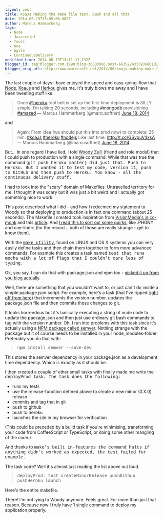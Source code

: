 ```yaml
---
layout: post
title: KoaJs Making the make file test, push and all that
date: 2014-06-19T13:05:00.002Z
author: Marcus Hammarberg
tags:
  - Node
  - Javascript
  - Tools
  - Koa
  - Agile
  - ContinuousDelivery
modified_time: 2014-06-19T13:11:11.132Z
blogger_id: tag:blogger.com,1999:blog-36533086.post-6635224330936661017
blogger_orig_url: http://www.marcusoft.net/2014/06/koajs-making-make-file-test-push-and.html
---
```



<div>

The last couple of days I have enjoyed the speed and easy-going-flow
that <a href="http://nodejs.org/" target="_blank">Node</a>,
<a href="http://koajs.com/" target="_blank">KoaJs</a> and
<a href="http://www.heroku.com/" target="_blank">Herkou</a> gives me.
It's truly blows me away and I have been tweeting stuff like:

> Once [@heroku](https://twitter.com/heroku) tool belt is set up the
> first time deployment is SILLY simple. I’m talking 20 seconds,
> including
> [\#mongodb](https://twitter.com/search?q=%23mongodb&src=hash)
> provisioning
> [\#amazed](https://twitter.com/search?q=%23amazed&src=hash)
> — Marcus Hammarberg (@marcusoftnet) [June 18,
> 2014](https://twitter.com/marcusoftnet/statuses/479243915606781954)

and

> Again: From idea (we should put this into prod now) to complete: 25
> min. [\#koaJs](https://twitter.com/search?q=%23koaJs&src=hash)
> [\#heroku](https://twitter.com/search?q=%23heroku&src=hash)
> [\#nodejs](https://twitter.com/search?q=%23nodejs&src=hash) Like last
> time: <http://t.co/GSvpuV4xsA>
> — Marcus Hammarberg (@marcusoftnet) [June 18,
> 2014](https://twitter.com/marcusoftnet/statuses/479247826224832513)

But... In one regard I have lied. I told
<a href="https://twitter.com/WoodyZuill" target="_blank">Woody Zuill</a>
(friend and role model) that I could push to production with a single
command. While that was true the command (<span
style="font-family: Courier New, Courier, monospace;">git push heroku
master) did just that. Push to Heroku. But I wanted it to test my
code, version it, push to GitHub and then push to Heroku. You know - all
the continuous delivery stuff.

I had to look into the "scary" domain of Makefiles. Untravelled
territory for me. I thought it was scary but it was just a bit weird and
I actually got something nice to work.

This post described what I did - and how I redeemed my statement to
Woody so that deploying to production is in fact one command (about 25
seconds).
The Makefile I created took inspiration from
<a href="https://github.com/visionmedia/co-monk"
target="_blank">VisionMedia's in co-monk</a> and this <a
href="http://andreypopp.com/posts/2013-05-16-makefile-recipes-for-node-js.html"
target="_blank">article</a>. And
<a href="http://chrisadams.me.uk/2012/10/21/understanding-make/"
target="_blank">I read this to sort out some quirks</a>, like .PHONY and
one-liners (for the record... both of those are really strange - get to
know them).

With the <a href="http://en.wikipedia.org/wiki/Make_(software)"
target="_blank"><span
style="font-family: Courier New, Courier, monospace;">make
utility</a>, found on LINUX and OS X systems you can very easily define
tasks and then chain them together to form more advanced commands. For
example this creates a task named <span
style="font-family: Courier New, Courier, monospace;">test that
runs <span
style="font-family: Courier New, Courier, monospace;">mocha with
a lot of flags that I couldn't care less of typing.

Ok, you say. I can do that with package.json and npm too -
<a href="http://www.marcusoft.net/2014/02/mnb-packagejson.html"
target="_blank">picked it up from you blog actually</a>.

Well, there are something that you wouldn't want to, or just can't do
inside a simple package.json script. For example, here's a task (that
I've ripped <a
href="http://andreypopp.com/posts/2013-05-16-makefile-recipes-for-node-js.html"
target="_blank">right off from here</a>) that increments the version
number, updates the package.json file and then commits those changes to
git.

It looks horrendous but it's basically executing a string of node code
to update the package.json and then just use ordinary git bash commands
to tag with the version number.
Oh, I ran into problems with this task since it's actually using a
<a href="https://www.npmjs.org/package/semver" target="_blank">NPM
package called semver</a>. Nothing strange with the package but it of
course needs to be installed in your node_modules-folder. Preferably you
do that with:

> <span style="font-family: Courier New, Courier, monospace;">npm
> install semver --save-dev

This stores the semver dependency in your package.json as a development
time dependency. Which is exactly as it should be.

I then created a couple of other small tasks with finally made me write
the <span
style="font-family: Courier New, Courier, monospace;">deployProd task.
The task does the following:

- runs my tests
- use the release-function defined above to create a new minor (0.X.0)
    release
- commits and tag that in git
- push to github
- push to heroku
- launches the site in my browser for verification

<div>

(This could be preceded by a build task if you're minimising,
transforming your code from CoffeeScript or TypeScript, or doing some
other mangling of the code.)

And thanks to <span
style="font-family: Courier New, Courier, monospace;">make's
built in-features the command halts if anything didn't worked as
expected, the test failed for example.

The task code? Well it's almost just reading the list above out loud.

</div>

> <span
> style="font-family: Courier New, Courier, monospace;">deployProd: test
> createMinorRelease pushGithub pushHeroku launch

Here's the entire makefile.

There! I'm not lying to Woody anymore. Feels great. For more than just
that reason. Because now I truly have 1 single command to deploy my
application properly.

</div>
